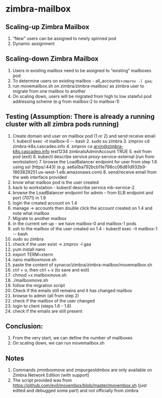 # zimbra-mailbox

## Scaling-up Zimbra Mailbox
  1. “New” users can be assigned to newly spinned pod
  2. Dynamic assignment

## Scaling-down Zimbra Mailbox
  1. Users in existing mailbox need to be assigned to “existing” mailboxes pod
  2. To determine users on existing mailbox - all_accounts=`zmprov -l gaa`;
  3. run movemailbox.sh on zimbra/zimbra-mailbox/ as zimbra user to migrate from one mailbox to another
  4. On scaling down, users will be migrated from high to low stateful pod addressing scheme (e.g from mailbox-2 to mailbox-1)

## Testing (Assumption: There is already a running cluster with all zimbra pods running)
  1. Create domain and user on mailbox pod (1 or 2) and send receive email
    1. kubectl exec -it mailbox-0 -- bash
    2. sudo su zimbra
    3. zmprov cd zimbra-k8s.cascadeo.info
    4. zmprov ca arvin@zimbra-k8s.cascadeo.info test1234 zimbraIsAdminAccount TRUE
    5. exit from pod (exit)
    6. kubectl describe service proxy-service-external (run from workstation)
    7. browse the LoadBalancer endpoint for user from step 1.6 using ssl (https/:443) (e.g. ae6a1ba792bcb11e798cc06d81d932b9-1863829251.us-west-1.elb.amazonaws.com)
    8. send/receive email from the web interface provided
2. know what mailbox pod is the user created
  1. back to workstation - kubectl describe service mb-service-2
  2. browse the LoadBalancer endpoint for admin - from ELB endpoint and port (7071) in 1.9
  3. login the created account on 1.4
  4. manage -> accounts then double click the account created on 1.4 and note what mailbox
3. Migrate to another mailbox
  1. in the current set-up - we have mailbox-0 and mailbox-1 pods
  2. ssh to the mailbox of the user created on 1.4 - kubectl exec -it mailbox-1 -- bash
  3. sudo su zimbra
  4. check if the user exist -> zmprov -l gaa
  5. yum install nano
  6. export TERM=xterm
  7. nano mailboxmove.sh
  8. paste the content of synacor/zimbra/zimbra-mailbox/movemailbox.sh
  9. ctrl + o, then ctrl + x (to save and exit)
  10. chmod +x mailboxmove.sh
  11. ./mailboxmove.sh
  12. follow the migration script
4. Check if the emails still remains and it has changed mailbox
  1. browse to admin (all from step 2)
  2. check if the mailbox of the user changed
  3. login to client (steps 1.6 - 1.8)
  4. check if the emails are still present

## Conclusion:
  1. From the very start, we can define the number of mailboxes
  2. On scaling down, we can run movemailbox.sh

## Notes
  1. Commands zmmboxmove and zmpurgeoldmbox are only available on Zimbra Network Edition (with support)
  2. The script provided was from https://github.com/evil/movembox/blob/master/movembox.sh (just edited and debugged some part) and not officially from zimbra
